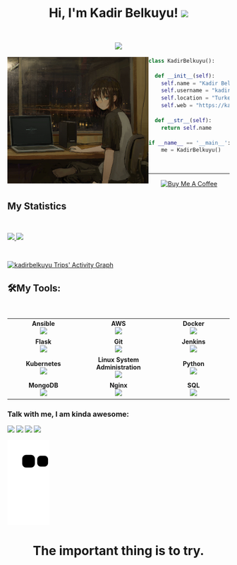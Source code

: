<h1 align="center">
Hi, I'm Kadir Belkuyu!
  <img src="https://media.giphy.com/media/hvRJCLFzcasrR4ia7z/giphy.gif" width="30"></h1>
<br/>

<p align="center">
  <a href="https://github.com/DenverCoder1/readme-typing-svg"><img src="https://readme-typing-svg.herokuapp.com?size=30&color=000000&lines=Welcome+to+my+profile+;DevOps+Engineer;"></a>
</p>

<img align="left" src="https://github.com/I-am-vishalmaurya/I-am-vishalmaurya/blob/main/cropped_image.png" alt="Unfortunately I didn't find the author of the pic, feel to open a pull request if found" width="320" />


```python
class KadirBelkuyu():
    
  def __init__(self):
    self.name = "Kadir Belkuyu";
    self.username = "kadirbelkuyu";
    self.location = "Turkey";
    self.web = "https://kadirbelkuyu.dev";
  
  def __str__(self):
    return self.name

if __name__ == '__main__':
    me = KadirBelkuyu()
```

<br>
<hr>

<div align="center">
  <a href="https://www.buymeacoffee.com/kadirbelku" target="_blank">
    <img src="https://cdn.buymeacoffee.com/buttons/v2/default-yellow.png" alt="Buy Me A Coffee" 
         style="height: 58px !important;width: 210px !important;" >
  </a>
</div>

## My Statistics

<br/>
<p align="left">
  <a href="https://github.com/kadirbelku">
  <img width="49.5%" src="https://github-readme-stats.vercel.app/api?username=kadirbelkuyu&show_icons=true&theme=gruvbox&hide_border=true" />
    <img width="49.5%" src="https://github-readme-streak-stats.herokuapp.com/?user=kadirbelkuyu&theme=gruvbox&hide_border=true" />
  </a>
</p>
<br>

[![kadirbelkuyu Trips' Activity Graph](https://activity-graph.herokuapp.com/graph?username=kadirbelkuyu&custom_title=kadirbelkuyu%20Trips's%20Contribution%20Graph&theme=gruvbox&bg_color=282828&hide_border=true&line=d1a01f&point=c58545)](https://abhigyantrips.dev)

## 🛠My Tools:
<br>
<table>
<tbody>
 <tr>
<td align="center" width="20%">
<span><b><center>Ansible</center></b></span> 
<img height=60px src="https://encrypted-tbn0.gstatic.com/images?q=tbn%3AANd9GcSEbbMBYx3DSbnzVxofkkvdV83FRA-lma9Y_Q&usqp=CAU"> 
</td>

<td align="center" width="20%">
<span><b><center>AWS</center></b></span> 
<img height=60px src="https://encrypted-tbn0.gstatic.com/images?q=tbn%3AANd9GcQV9AyEyvrlIJLOfbxFLfOr03Qy5gRL0txWMQ&usqp=CAU"> 
</td>

<td align="center" width="20%">
<span><b><center>Docker</center></b></span> 
<img height=60px src="https://encrypted-tbn0.gstatic.com/images?q=tbn%3AANd9GcTApU_6Eg4oWx3NMhLifHmNEkxjeMxfd3oGUA&usqp=CAU"> 
</td>
</tr>

<tr>
<td align="center" width="20%">
<span><b><center>Flask</center></b></span> 
<img height=65px src="https://www.pngitem.com/pimgs/m/159-1595977_flask-python-logo-hd-png-download.png"> 
</td>

<td align="center" width="20%">
<span><b><center>Git</center></b></span> 
<img height=65px src="https://git-scm.com/images/logos/downloads/Git-Logo-2Color.png"> 
</td>

<td align="center" width="20%">
<span><b><center>Jenkins</center></b></span> 
<img height=65px src="https://www.devteam.space/wp-content/uploads/2018/03/jenkins.jpg"> 
</td>
</tr>

<tr>
<td align="center" width="20%">
<span><b><center>Kubernetes</center></b></span> 
<img height=65px src="https://d15shllkswkct0.cloudfront.net/wp-content/blogs.dir/1/files/2019/05/Kubernetes_New.png"> 
</td>

<td align="center" width="20%">
<span><b><center>Linux System Administration</center></b></span> 
<img height=65px src="https://upload.wikimedia.org/wikipedia/commons/a/af/Tux.png"> 
</td>



<td align="center" width="20%">
<span><b><center>Python</center></b></span> 
<img height=65px src="https://www.python.org/static/community_logos/python-logo.png"> 
</td>
</tr>

<tr>
<td align="center" width="20%">
<span><b><center>MongoDB</center></b></span> 
<img height=65px src="https://www.logolynx.com/images/logolynx/d5/d50b83324fb4fbab14cdfaf47409115b.jpeg"> 
</td>

<td align="center" width="20%">
<span><b><center>Nginx</center></b></span> 
<img height=65px src="https://www.logo.wine/a/logo/Nginx/Nginx-Logo.wine.svg"> 
</td>

<td align="center" width="20%">
<span><b><center>SQL</center></b></span> 
<img height=65px src="https://i0.wp.com/www.complexsql.com/wp-content/uploads/2017/01/sql-logo.jpg?ssl=1"> 
</td>
</tr>

</tbody>
</table>


### Talk with me, I am kinda awesome:
<p float="left">
<a href="mailto:kadirbelkuyu@gmail.com"><img src="https://img.shields.io/badge/Gmail-D14836?style=for-the-badge&logo=gmail&logoColor=white" /></a>
<a href="https://www.linkedin.com/in/kadirbelkuyu/"><img src="https://img.shields.io/badge/LinkedIn-0077B5?style=for-the-badge&logo=linkedin&logoColor=white" /></a>
<a href="https://www.kaggle.com/kadirbelkuyu"><img src="https://img.shields.io/badge/Kaggle-20BEFF?style=for-the-badge&logo=Kaggle&logoColor=gray" /></a>
<a href="https://kadirbelkuyu.medium.com/"><img src="https://img.shields.io/badge/Medium-12100E?style=for-the-badge&logo=medium&logoColor=white" /></a>
</p>



</p>


<img alt="github contribution snake animation" src="https://github.com/kadirbelkuyu/kadirbelkuyu/blob/output/github-contribution-grid-snake.svg">

<h1 align="center">The important thing is to try.</h1>
